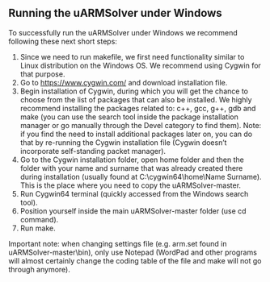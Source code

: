 ## Running the uARMSolver under Windows

To successfully run the uARMSolver under Windows we recommend following these next short steps:
1.	Since we need to run makefile, we first need functionality similar to Linux distribution on the Windows OS. We recommend using Cygwin for that purpose.
2.	Go to https://www.cygwin.com/ and download installation file.
3.	Begin installation of Cygwin, during which you will get the chance to choose from the list of packages that can also be installed. We highly recommend installing the packages related to: c++, gcc, g++, gdb and make (you can use the search tool inside the package installation manager or go manually through the Devel category to find them). Note: if you find the need to install additional packages later on, you can do that by re-running the Cygwin installation file (Cygwin doesn’t incorporate self-standing packet manager).
4.	Go to the Cygwin installation folder, open home folder and then the folder with your name and surname that was already created there during installation (usually found at C:\cygwin64\home\Name Surname). This is the place where you need to copy the uARMSolver-master.
5.	Run Cygwin64 terminal (quickly accessed from the Windows search tool).
6.	Position yourself inside the main uARMSolver-master folder (use cd command).
7.	Run make.

Important note: when changing settings file (e.g. arm.set found in uARMSolver-master\bin), only use Notepad (WordPad and other programs will almost certainly change the coding table of the file and make will not go through anymore). 

